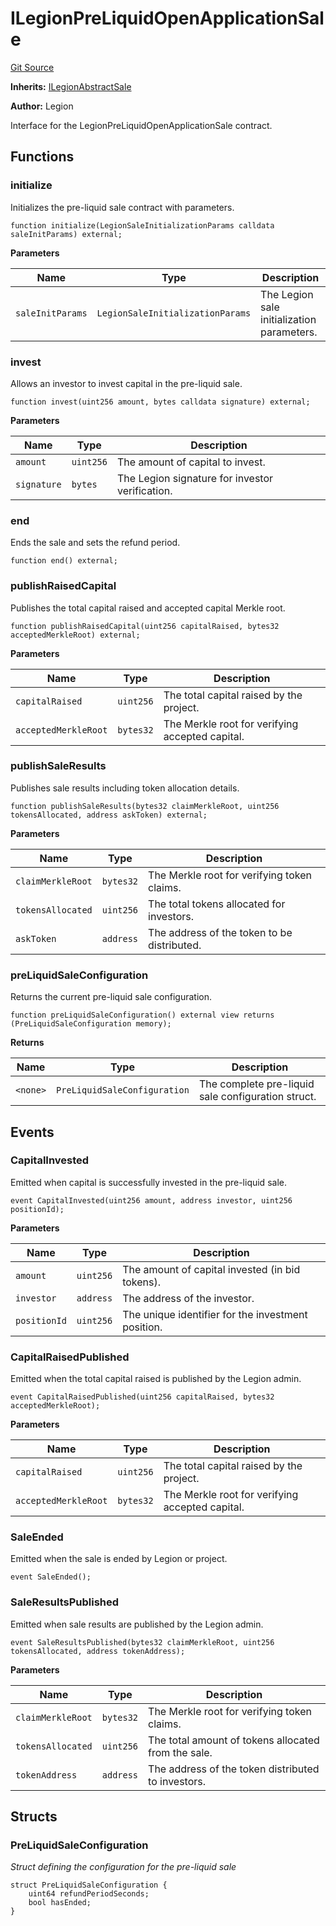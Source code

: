 # ILegionPreLiquidOpenApplicationSale
[Git Source](https://github.com/Legion-Team/legion-protocol-contracts/blob/76d9c4dea483beb3f4b747419db2d23fd27a8182/src/interfaces/sales/ILegionPreLiquidOpenApplicationSale.sol)

**Inherits:**
[ILegionAbstractSale](/src/interfaces/sales/ILegionAbstractSale.sol/interface.ILegionAbstractSale.md)

**Author:**
Legion

Interface for the LegionPreLiquidOpenApplicationSale contract.


## Functions
### initialize

Initializes the pre-liquid sale contract with parameters.


```solidity
function initialize(LegionSaleInitializationParams calldata saleInitParams) external;
```
**Parameters**

|Name|Type|Description|
|----|----|-----------|
|`saleInitParams`|`LegionSaleInitializationParams`|The Legion sale initialization parameters.|


### invest

Allows an investor to invest capital in the pre-liquid sale.


```solidity
function invest(uint256 amount, bytes calldata signature) external;
```
**Parameters**

|Name|Type|Description|
|----|----|-----------|
|`amount`|`uint256`|The amount of capital to invest.|
|`signature`|`bytes`|The Legion signature for investor verification.|


### end

Ends the sale and sets the refund period.


```solidity
function end() external;
```

### publishRaisedCapital

Publishes the total capital raised and accepted capital Merkle root.


```solidity
function publishRaisedCapital(uint256 capitalRaised, bytes32 acceptedMerkleRoot) external;
```
**Parameters**

|Name|Type|Description|
|----|----|-----------|
|`capitalRaised`|`uint256`|The total capital raised by the project.|
|`acceptedMerkleRoot`|`bytes32`|The Merkle root for verifying accepted capital.|


### publishSaleResults

Publishes sale results including token allocation details.


```solidity
function publishSaleResults(bytes32 claimMerkleRoot, uint256 tokensAllocated, address askToken) external;
```
**Parameters**

|Name|Type|Description|
|----|----|-----------|
|`claimMerkleRoot`|`bytes32`|The Merkle root for verifying token claims.|
|`tokensAllocated`|`uint256`|The total tokens allocated for investors.|
|`askToken`|`address`|The address of the token to be distributed.|


### preLiquidSaleConfiguration

Returns the current pre-liquid sale configuration.


```solidity
function preLiquidSaleConfiguration() external view returns (PreLiquidSaleConfiguration memory);
```
**Returns**

|Name|Type|Description|
|----|----|-----------|
|`<none>`|`PreLiquidSaleConfiguration`|The complete pre-liquid sale configuration struct.|


## Events
### CapitalInvested
Emitted when capital is successfully invested in the pre-liquid sale.


```solidity
event CapitalInvested(uint256 amount, address investor, uint256 positionId);
```

**Parameters**

|Name|Type|Description|
|----|----|-----------|
|`amount`|`uint256`|The amount of capital invested (in bid tokens).|
|`investor`|`address`|The address of the investor.|
|`positionId`|`uint256`|The unique identifier for the investment position.|

### CapitalRaisedPublished
Emitted when the total capital raised is published by the Legion admin.


```solidity
event CapitalRaisedPublished(uint256 capitalRaised, bytes32 acceptedMerkleRoot);
```

**Parameters**

|Name|Type|Description|
|----|----|-----------|
|`capitalRaised`|`uint256`|The total capital raised by the project.|
|`acceptedMerkleRoot`|`bytes32`|The Merkle root for verifying accepted capital.|

### SaleEnded
Emitted when the sale is ended by Legion or project.


```solidity
event SaleEnded();
```

### SaleResultsPublished
Emitted when sale results are published by the Legion admin.


```solidity
event SaleResultsPublished(bytes32 claimMerkleRoot, uint256 tokensAllocated, address tokenAddress);
```

**Parameters**

|Name|Type|Description|
|----|----|-----------|
|`claimMerkleRoot`|`bytes32`|The Merkle root for verifying token claims.|
|`tokensAllocated`|`uint256`|The total amount of tokens allocated from the sale.|
|`tokenAddress`|`address`|The address of the token distributed to investors.|

## Structs
### PreLiquidSaleConfiguration
*Struct defining the configuration for the pre-liquid sale*


```solidity
struct PreLiquidSaleConfiguration {
    uint64 refundPeriodSeconds;
    bool hasEnded;
}
```

